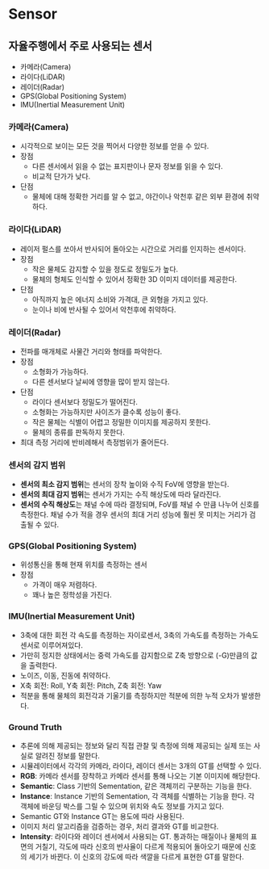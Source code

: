# Sensor
## 자율주행에서 주로 사용되는 센서
- 카메라(Camera)
- 라이다(LiDAR)
- 레이더(Radar)
- GPS(Global Positioning System)
- IMU(Inertial Measurement Unit)

### 카메라(Camera)
- 시각적으로 보이는 모든 것을 찍어서 다양한 정보를 얻을 수 있다.
- 장점
  - 다른 센서에서 읽을 수 없는 표지판이나 문자 정보를 읽을 수 있다.
  - 비교적 단가가 낮다. 
- 단점
  - 물체에 대해 정확한 거리를 알 수 없고, 야간이나 악천후 같은 외부 환경에 취약하다.

### 라이다(LiDAR)
- 레이저 펄스를 쏘아서 반사되어 돌아오는 시간으로 거리를 인지하는 센서이다.
- 장점
  - 작은 물체도 감지할 수 있을 정도로 정밀도가 높다.
  - 물체의 형체도 인식할 수 있어서 정확한 3D 이미지 데이터를 제공한다.
- 단점
  - 아직까지 높은 에너지 소비와 가격대, 큰 외형을 가지고 있다.
  - 눈이나 비에 반사될 수 있어서 악천후에 취약하다.

### 레이더(Radar)
- 전파를 매개체로 사물간 거리와 형태를 파악한다.
- 장점
  - 소형화가 가능하다.
  - 다른 센서보다 날씨에 영향을 많이 받지 않는다.
- 단점
  - 라이다 센서보다 정밀도가 떨어진다.
  - 소형화는 가능하지만 사이즈가 클수록 성능이 좋다.
  - 작은 물체는 식별이 어렵고 정밀한 이미지를 제공하지 못한다.
  - 물체의 종류를 판독하지 못한다.
- 최대 측정 거리에 반비례해서 측정범위가 줄어든다.

### 센서의 감지 범위
- **센서의 최소 감지 범위**는 센서의 장착 높이와 수직 FoV에 영향을 받는다.
- **센서의 최대 감지 범위**는 센서가 가지는 수직 해상도에 따라 달라진다.
- **센서의 수직 해상도**는 채널 수에 따라 결정되며, FoV를 채널 수 만큼 나누어 신호를 측정한다. 채널 수가 적을 경우 센서의 최대 거리 성능에 훨씬 못 미치는 거리가 검출될 수 있다.

### GPS(Global Positioning System)
- 위성통신을 통해 현재 위치를 측정하는 센서
- 장점
  - 가격이 매우 저렴하다.
  - 꽤나 높은 정학성을 가진다.

### IMU(Inertial Measurement Unit)
- 3축에 대한 회전 각 속도를 측정하는 자이로센서, 3축의 가속도를 측정하는 가속도 센서로 이루어져있다.
- 가만히 정지한 상태에서는 중력 가속도를 감지함으로 Z축 방향으로 (-G)만큼의 값을 출력한다.
- 노이즈, 이동, 진동에 취약하다.
- X축 회전: Roll, Y축 회전: Pitch, Z축 회전: Yaw
- 적분을 통해 물체의 회전각과 기울기를 측정하지만 적분에 의한 누적 오차가 발생한다.

### Ground Truth
- 추론에 의해 제공되는 정보와 달리 직접 관찰 및 측정에 의해 제공되는 실제 또는 사실로 알려진 정보를 말한다.
- 시뮬레이터에서 각각의 카메라, 라이다, 레이더 센서는 3개의 GT를 선택할 수 있다.
- **RGB**: 카메라 센서를 장착하고 카메라 센서를 통해 나오는 기본 이미지에 해당한다.
- **Semantic**: Class 기반의 Sementation, 같은 객체끼리 구분하는 기능을 한다.
- **Instance**: Instance 기반의 Sementation, 각 객체를 식별하는 기능을 한다. 각 객체에 바운딩 박스를 그릴 수 있으며 위치와 속도 정보를 가지고 있다.
- Semantic GT와 Instance GT는 용도에 따라 사용된다.
- 이미지 처리 알고리즘을 검증하는 경우, 처리 결과와 GT를 비교한다.
- **Intensity**: 라이다와 레이더 센서에서 사용되는 GT. 통과하는 매질이나 물체의 표면의 거칠기, 각도에 따라 신호의 반사율이 다르게 적용되어 돌아오기 때문에 신호의 세기가 바뀐다. 이 신호의 강도에 따라 색깔을 다르게 표현한 GT를 말한다.